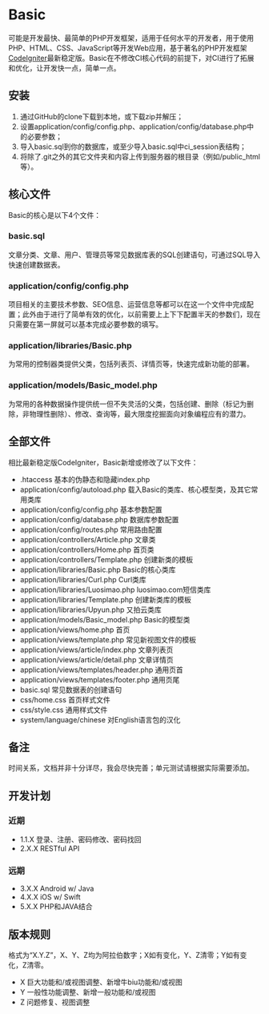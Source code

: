 # Basic
可能是开发最快、最简单的PHP开发框架，适用于任何水平的开发者，用于使用PHP、HTML、CSS、JavaScript等开发Web应用，基于著名的PHP开发框架[CodeIgniter](https://github.com/bcit-ci/CodeIgniter)最新稳定版。Basic在不修改CI核心代码的前提下，对CI进行了拓展和优化，让开发快一点，简单一点。

## 安装
1. 通过GitHub的clone下载到本地，或下载zip并解压；
2. 设置application/config/config.php、application/config/database.php中的必要参数；
3. 导入basic.sql到你的数据库，或至少导入basic.sql中ci_session表结构；
4. 将除了.git之外的其它文件夹和内容上传到服务器的根目录（例如/public_html等）。

## 核心文件
Basic的核心是以下4个文件：

### basic.sql
文章分类、文章、用户、管理员等常见数据库表的SQL创建语句，可通过SQL导入快速创建数据表。

### application/config/config.php
项目相关的主要技术参数、SEO信息、运营信息等都可以在这一个文件中完成配置；此外由于进行了简单有效的优化，以前需要上上下下配置半天的参数们，现在只需要在第一屏就可以基本完成必要参数的填写。

### application/libraries/Basic.php
为常用的控制器类提供父类，包括列表页、详情页等，快速完成新功能的部署。

### application/models/Basic_model.php
为常用的各种数据操作提供统一但不失灵活的父类，包括创建、删除（标记为删除，非物理性删除）、修改、查询等，最大限度挖掘面向对象编程应有的潜力。

## 全部文件
相比最新稳定版CodeIgniter，Basic新增或修改了以下文件：

* .htaccess 基本的伪静态和隐藏index.php
* application/config/autoload.php 载入Basic的类库、核心模型类，及其它常用类库
* application/config/config.php 基本参数配置
* application/config/database.php 数据库参数配置
* application/config/routes.php 常用路由配置
* application/controllers/Article.php 文章类
* application/controllers/Home.php 首页类
* application/controllers/Template.php 创建新类的模板
* application/libraries/Basic.php Basic的核心类库
* application/libraries/Curl.php Curl类库
* application/libraries/Luosimao.php luosimao.com短信类库
* application/libraries/Template.php 创建新类库的模板
* application/libraries/Upyun.php 又拍云类库
* application/models/Basic_model.php Basic的模型类
* application/views/home.php 首页
* application/views/template.php 常见新视图文件的模板
* application/views/article/index.php 文章列表页
* application/views/article/detail.php 文章详情页
* application/views/templates/header.php 通用页首
* application/views/templates/footer.php 通用页尾
* basic.sql 常见数据表的创建语句
* css/home.css 首页样式文件
* css/style.css 通用样式文件
* system/language/chinese 对English语言包的汉化

## 备注
时间关系，文档并非十分详尽，我会尽快完善；单元测试请根据实际需要添加。

## 开发计划
### 近期
* 1.1.X 登录、注册、密码修改、密码找回
* 2.X.X RESTful API

### 远期
* 3.X.X Android w/ Java
* 4.X.X iOS w/ Swift
* 5.X.X PHP和JAVA结合

## 版本规则
格式为“X.Y.Z”，X、Y、Z均为阿拉伯数字；X如有变化，Y、Z清零；Y如有变化，Z清零。

* X 巨大功能和/或视图调整、新增牛biu功能和/或视图
* Y 一般性功能调整、新增一般功能和/或视图
* Z 问题修复、视图调整